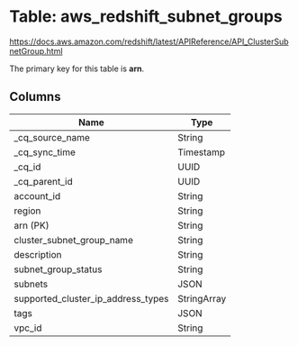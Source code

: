 # Table: aws_redshift_subnet_groups

https://docs.aws.amazon.com/redshift/latest/APIReference/API_ClusterSubnetGroup.html

The primary key for this table is **arn**.



## Columns
| Name          | Type          |
| ------------- | ------------- |
|_cq_source_name|String|
|_cq_sync_time|Timestamp|
|_cq_id|UUID|
|_cq_parent_id|UUID|
|account_id|String|
|region|String|
|arn (PK)|String|
|cluster_subnet_group_name|String|
|description|String|
|subnet_group_status|String|
|subnets|JSON|
|supported_cluster_ip_address_types|StringArray|
|tags|JSON|
|vpc_id|String|